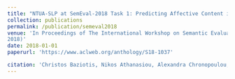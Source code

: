 ```yaml
---
title: "NTUA-SLP at SemEval-2018 Task 1: Predicting Affective Content in Tweets with Deep Attentive RNNs and Transfer Learning"
collection: publications
permalink: /publication/semeval2018
venue: 'In Proceedings of The International Workshop on Semantic Evaluation (SemEval
2018)'
date: 2018-01-01
paperurl: 'https://www.aclweb.org/anthology/S18-1037'

citation: 'Christos Baziotis, Nikos Athanasiou, Alexandra Chronopoulou, Athanasia Kolovou, Georgios Paraskevopoulos, Nikolaos Ellinas, Shrikanth Narayanan, Alexandros Potamianos'
---
```







